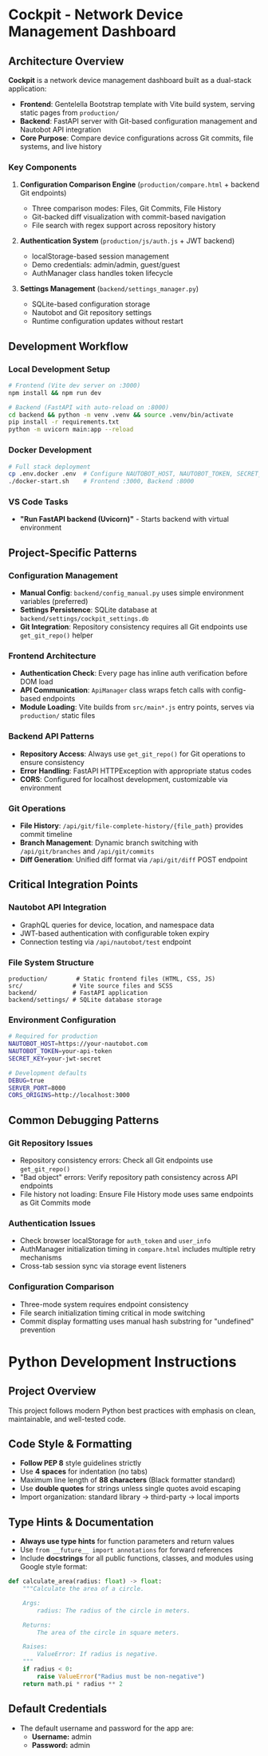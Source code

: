 # Cockpit - Network Device Management Dashboard

## Architecture Overview

**Cockpit** is a network device management dashboard built as a dual-stack application:
- **Frontend**: Gentelella Bootstrap template with Vite build system, serving static pages from `production/`
- **Backend**: FastAPI server with Git-based configuration management and Nautobot API integration
- **Core Purpose**: Compare device configurations across Git commits, file systems, and live history

### Key Components

1. **Configuration Comparison Engine** (`production/compare.html` + backend Git endpoints)
   - Three comparison modes: Files, Git Commits, File History
   - Git-backed diff visualization with commit-based navigation
   - File search with regex support across repository history

2. **Authentication System** (`production/js/auth.js` + JWT backend)
   - localStorage-based session management
   - Demo credentials: admin/admin, guest/guest
   - AuthManager class handles token lifecycle

3. **Settings Management** (`backend/settings_manager.py`)
   - SQLite-based configuration storage
   - Nautobot and Git repository settings
   - Runtime configuration updates without restart

## Development Workflow

### Local Development Setup
```bash
# Frontend (Vite dev server on :3000)
npm install && npm run dev

# Backend (FastAPI with auto-reload on :8000)  
cd backend && python -m venv .venv && source .venv/bin/activate
pip install -r requirements.txt
python -m uvicorn main:app --reload
```

### Docker Development
```bash
# Full stack deployment
cp .env.docker .env  # Configure NAUTOBOT_HOST, NAUTOBOT_TOKEN, SECRET_KEY
./docker-start.sh    # Frontend :3000, Backend :8000
```

### VS Code Tasks
- **"Run FastAPI backend (Uvicorn)"** - Starts backend with virtual environment

## Project-Specific Patterns

### Configuration Management
- **Manual Config**: `backend/config_manual.py` uses simple environment variables (preferred)
- **Settings Persistence**: SQLite database at `backend/settings/cockpit_settings.db`
- **Git Integration**: Repository consistency requires all Git endpoints use `get_git_repo()` helper

### Frontend Architecture
- **Authentication Check**: Every page has inline auth verification before DOM load
- **API Communication**: `ApiManager` class wraps fetch calls with config-based endpoints
- **Module Loading**: Vite builds from `src/main*.js` entry points, serves via `production/` static files

### Backend API Patterns
- **Repository Access**: Always use `get_git_repo()` for Git operations to ensure consistency
- **Error Handling**: FastAPI HTTPException with appropriate status codes
- **CORS**: Configured for localhost development, customizable via environment

### Git Operations
- **File History**: `/api/git/file-complete-history/{file_path}` provides commit timeline
- **Branch Management**: Dynamic branch switching with `/api/git/branches` and `/api/git/commits`
- **Diff Generation**: Unified diff format via `/api/git/diff` POST endpoint

## Critical Integration Points

### Nautobot API Integration
- GraphQL queries for device, location, and namespace data
- JWT-based authentication with configurable token expiry
- Connection testing via `/api/nautobot/test` endpoint

### File System Structure
```
production/        # Static frontend files (HTML, CSS, JS)
src/              # Vite source files and SCSS
backend/          # FastAPI application
backend/settings/ # SQLite database storage
```

### Environment Configuration
```bash
# Required for production
NAUTOBOT_HOST=https://your-nautobot.com
NAUTOBOT_TOKEN=your-api-token
SECRET_KEY=your-jwt-secret

# Development defaults
DEBUG=true
SERVER_PORT=8000
CORS_ORIGINS=http://localhost:3000
```

## Common Debugging Patterns

### Git Repository Issues
- Repository consistency errors: Check all Git endpoints use `get_git_repo()`
- "Bad object" errors: Verify repository path consistency across API endpoints
- File history not loading: Ensure File History mode uses same endpoints as Git Commits mode

### Authentication Issues
- Check browser localStorage for `auth_token` and `user_info`
- AuthManager initialization timing in `compare.html` includes multiple retry mechanisms
- Cross-tab session sync via storage event listeners

### Configuration Comparison
- Three-mode system requires endpoint consistency
- File search initialization timing critical in mode switching
- Commit display formatting uses manual hash substring for "undefined" prevention

# Python Development Instructions

## Project Overview
This project follows modern Python best practices with emphasis on clean, maintainable, and well-tested code.

## Code Style & Formatting
- **Follow PEP 8** style guidelines strictly
- Use **4 spaces** for indentation (no tabs)
- Maximum line length of **88 characters** (Black formatter standard)
- Use **double quotes** for strings unless single quotes avoid escaping
- Import organization: standard library → third-party → local imports

## Type Hints & Documentation
- **Always use type hints** for function parameters and return values
- Use `from __future__ import annotations` for forward references
- Include **docstrings** for all public functions, classes, and modules using Google style format:

```python
def calculate_area(radius: float) -> float:
    """Calculate the area of a circle.

    Args:
        radius: The radius of the circle in meters.

    Returns:
        The area of the circle in square meters.

    Raises:
        ValueError: If radius is negative.
    """
    if radius < 0:
        raise ValueError("Radius must be non-negative")
    return math.pi * radius ** 2
```
## Default Credentials

- The default username and password for the app are:
  - **Username:** admin
  - **Password:** admin
